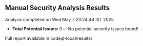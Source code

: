 ## Manual Security Analysis Results
Analysis completed on Wed May  7 23:24:44 IST 2025

* **Total Potential Issues:**        0
✅ No potential security issues found!

Full report available in codeql-local/results/
